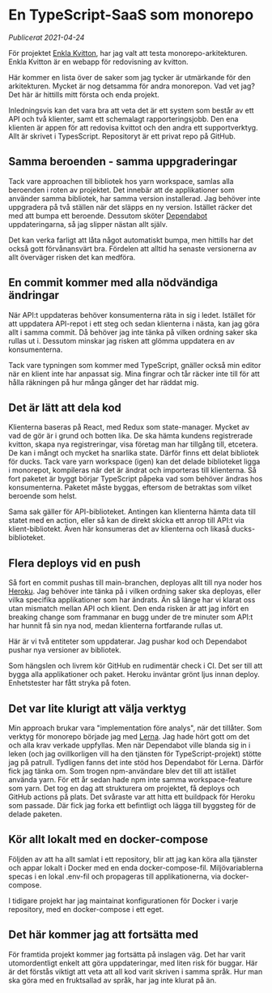 # En TypeScript-SaaS som monorepo

_Publicerat 2021-04-24_

För projektet [Enkla Kvitton](http://enklakvitton.se/), har jag valt att testa monorepo-arkitekturen. Enkla Kvitton är en webapp för redovisning av kvitton.

Här kommer en lista över de saker som jag tycker är utmärkande för den arkitekturen. Mycket är nog detsamma för andra monorepon. Vad vet jag? Det här är hittills mitt första och enda projekt.

Inledningsvis kan det vara bra att veta det är ett system som består av ett API och två klienter, samt ett schemalagt rapporteringsjobb. Den ena klienten är appen för att redovisa kvittot och den andra ett supportverktyg. Allt är skrivet i TypesScript. Repositoryt är ett privat repo på GitHub.

## Samma beroenden - samma uppgraderingar

Tack vare approachen till bibliotek hos yarn workspace, samlas alla beroenden i roten av projektet. Det innebär att de applikationer som använder samma bibliotek, har samma version installerad. Jag behöver inte uppgradera på två ställen när det släpps en ny version. Istället räcker det med att bumpa ett beroende. Dessutom sköter [Dependabot](https://dependabot.com/) uppdateringarna, så jag slipper nästan allt själv.

Det kan verka farligt att låta något automatiskt bumpa, men hittills har det också gott förvånansvärt bra. Fördelen att alltid ha senaste versionerna av allt överväger risken det kan medföra.

## En commit kommer med alla nödvändiga ändringar

När API:t uppdateras behöver konsumenterna räta in sig i ledet. Istället för att uppdatera API-repot i ett steg och sedan klienterna i nästa, kan jag göra allt i samma commit. Då behöver jag inte tänka på vilken ordning saker ska rullas ut i. Dessutom minskar jag risken att glömma uppdatera en av konsumenterna.

Tack vare typningen som kommer med TypeScript, gnäller också min editor när en klient inte har anpassat sig. Mina fingrar och tår räcker inte till för att hålla räkningen på hur många gånger det har räddat mig.

## Det är lätt att dela kod

Klienterna baseras på React, med Redux som state-manager. Mycket av vad de gör är i grund och botten lika. De ska hämta kundens registrerade kvitton, skapa nya registreringar, visa företag man har tillgång till, etcetera. De kan i mångt och mycket ha snarlika state. Därför finns ett delat bibliotek för ducks. Tack vare yarn workspace (igen) kan det delade biblioteket ligga i monorepot, kompileras när det är ändrat och importeras till klienterna. Så fort paketet är byggt börjar TypeScript påpeka vad som behöver ändras hos konsumenterna. Paketet måste byggas, eftersom de betraktas som vilket beroende som helst.

Sama sak gäller för API-biblioteket. Antingen kan klienterna hämta data till statet med en action, eller så kan de direkt skicka ett anrop till API:t via klient-bibliotekt. Även här konsumeras det av klienterna och likaså ducks-biblioteket.

## Flera deploys vid en push

Så fort en commit pushas till main-branchen, deployas allt till nya noder hos [Heroku](https://www.heroku.com/). Jag behöver inte tänka på i vilken ordning saker ska deployas, eller vilka specifika applikationer som har ändrats. Än så länge har vi klarat oss utan mismatch mellan API och klient. Den enda risken är att jag infört en breaking change som frammanar en bugg under de tre minuter som API:t har hunnit få sin nya nod, medan klienterna fortfarande rullas ut.

Här är vi två entiteter som uppdaterar. Jag pushar kod och Dependabot pushar nya versioner av bibliotek.

Som hängslen och livrem kör GitHub en rudimentär check i CI. Det ser till att bygga alla applikationer och paket. Heroku inväntar grönt ljus innan deploy. Enhetstester har fått stryka på foten.

## Det var lite klurigt att välja verktyg

Min approach brukar vara "implementation före analys", när det tillåter. Som verktyg för monorepo började jag med [Lerna](https://github.com/lerna/lerna). Jag hade hört gott om det och alla krav verkade uppfyllas. Men när Dependabot ville blanda sig in i leken (och jag ovillkorligen vill ha den tjänsten för TypeScript-projekt) stötte jag på patrull. Tydligen fanns det inte stöd hos Dependabot för Lerna. Därför fick jag tänka om. Som trogen npm-användare blev det till att istället använda yarn. För ett år sedan hade npm inte samma workspace-feature som yarn. Det tog en dag att strukturera om projektet, få deploys och GitHub actions på plats. Det svåraste var att hitta ett buildpack för Heroku som passade. Där fick jag forka ett befintligt och lägga till byggsteg för de delade paketen.

## Kör allt lokalt med en docker-compose

Följden av att ha allt samlat i ett repository, blir att jag kan köra alla tjänster och appar lokalt i Docker med en enda docker-compose-fil. Miljövariablerna specas i en lokal .env-fil och propageras till applikationerna, via docker-compose.

I tidigare projekt har jag maintainat konfigurationen för Docker i varje repository, med en docker-compose i ett eget.

## Det här kommer jag att fortsätta med

För framtida projekt kommer jag fortsätta på inslagen väg. Det har varit utomordentligt enkelt att göra uppdateringar, med liten risk för buggar. Här är det förstås viktigt att veta att all kod varit skriven i samma språk. Hur man ska göra med en fruktsallad av språk, har jag inte klurat på än.

